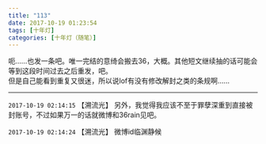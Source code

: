 ```yaml
---
title: "113"
date: 2017-10-19 01:23:54
tags: [十年灯]
categories: [十年灯（随笔）]
---
```


<p dir="ltr"  >呃……也发一条吧。唯一完结的意绮会搬去36，大概。其他短文继续抽的话可能会等到这段时间过去之后重发，吧。<br />但是自己能看到重复又很迷，所以说lof有没有修改解封之类的条规啊……</p>

<!-- more -->

---

`2017-10-19 02:14:15` 【溯流光】 另外，我觉得我应该不至于罪孽深重到直接被封账号，不过如果万一的话就微博和36rain见吧。

`2017-10-19 02:14:24` 【溯流光】 微博id临渊静候
